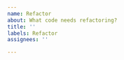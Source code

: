 ```yaml
---
name: Refactor
about: What code needs refactoring?
title: ''
labels: Refactor
assignees: ''

---
```



